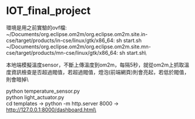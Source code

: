 # IOT_final_project
環境是用之前實驗的ovf檔:\
~/Documents/org.eclipse.om2m/org.eclipse.om2m.site.in-cse/target/products/in-cse/linux/gtk/x86_64: sh start.sh\
~/Documents/org.eclipse.om2m/org.eclipse.om2m.site.mn-cse/target/products/mn-cse/linux/gtk/x86_64: sh start.sh\

本地端模擬溫度sensor，不斷上傳溫度到om2m，每隔5秒，就從om2m上抓取溫度資訊檢查是否超過閥值，若超過閥值，燈泡(前端網頁)則會亮起，若低於閥值，則會暗掉\

python temperature_sensor.py\
python light_actuator.py\
cd templates -> python -m http.server 8000 -> http://127.0.0.1:8000/dashboard.html\
